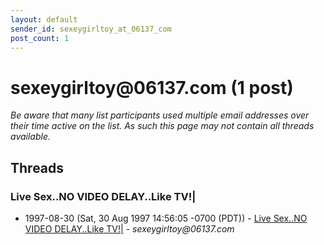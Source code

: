 ```yaml
---
layout: default
sender_id: sexeygirltoy_at_06137_com
post_count: 1
---
```


# sexeygirltoy<span>@</span>06137.com (1 post)

_Be aware that many list participants used multiple email addresses over their time active on the list. As such this page may not contain all threads available._

## Threads

### Live Sex..NO VIDEO DELAY..Like TV!|
+ 1997-08-30 (Sat, 30 Aug 1997 14:56:05 -0700 (PDT)) - [Live Sex..NO VIDEO DELAY..Like TV!|](/archive/1997/08/0a1013d6aed85414fda9424c47bd016072d7ea67aa77f17d0a482e0c38d9d49d) - _sexeygirltoy@06137.com_

